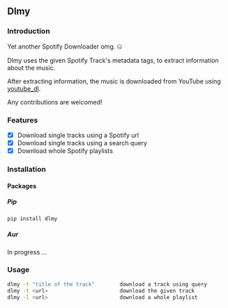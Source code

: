 ## Dlmy

### Introduction

Yet another Spotify Downloader omg. 🤐

Dlmy uses the given Spotify Track's metadata tags, to extract information about the music.

After extracting information, the music is downloaded from YouTube using [youtube_dl](https://github.com/ytdl-org/youtube-dl).

Any contributions are welcomed!

### Features

- [x] Download single tracks using a Spotify url
- [x] Download single tracks using a search query
- [x] Download whole Spotify playlists

### Installation

#### Packages

##### Pip

```bash
pip install dlmy
```

##### Aur

In progress ...

### Usage

```bash
dlmy -t "title of the track"        download a track using query
dlmy -t <url>                       download the given track
dlmy -l <url>                       download a whole playlist
```

